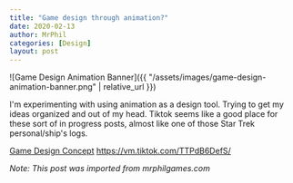 ```yaml
---
title: "Game design through animation?"
date: 2020-02-13
author: MrPhil
categories: [Design]
layout: post
---
```


![Game Design Animation Banner]({{ "/assets/images/game-design-animation-banner.png" | relative_url }})

I'm experimenting with using animation as a design tool. Trying to get my ideas organized and out of my head. Tiktok seems like a good place for these sort of in progress posts, almost like one of those Star Trek personal/ship's logs.

[Game Design Concept](https://vm.tiktok.com/TTPdB6DefS/) https://vm.tiktok.com/TTPdB6DefS/

*Note: This post was imported from mrphilgames.com*